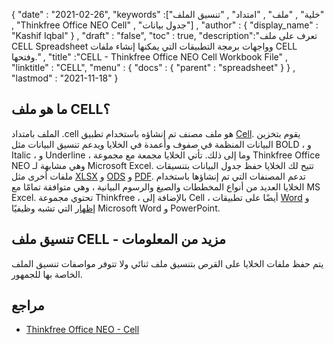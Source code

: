 {
  "date" : "2021-02-26",
  "keywords" :["خلية" , "ملف" , "امتداد" , "تنسيق الملف" , "Thinkfree Office NEO Cell" , "جدول بيانات"] ,
  "author" : {
    "display_name" : "Kashif Iqbal"
} ,
  "draft" : "false",
  "toc" : true,
  "description":"تعرف على ملف CELL Spreadsheet وواجهات برمجة التطبيقات التي يمكنها إنشاء ملفات CELL وفتحها." ,
  "title" :"CELL - Thinkfree Office NEO Cell Workbook File" ,
  "linktitle" : "CELL",
  "menu" : {
    "docs" : {
      "parent" : "spreadsheet"
}
} ,
  "lastmod" : "2021-11-18"
}

## ما هو ملف CELL؟

الملف بامتداد .cell هو ملف مصنف تم إنشاؤه باستخدام تطبيق [Cell](https://office.hancom.com/product/desktop/cell/). يقوم بتخزين البيانات المنظمة في صفوف وأعمدة في الخلايا ويدعم تنسيق البيانات مثل BOLD ، و Italic ، و Underline ، وما إلى ذلك. تأتي الخلايا مجمعة مع مجموعة Thinkfree Office NEO وهي مشابهة لـ Microsoft Excel. تتيح لك الخلايا حفظ جدول البيانات بتنسيقات ملفات أخرى مثل [XLSX](/ar/spreadsheet/xlsx/) و [ODS](/ar/spreadsheet/ods/) و [PDF](/ar/pdf/). تدعم المصنفات التي تم إنشاؤها باستخدام الخلايا العديد من أنواع المخططات والصيغ والرسوم البيانية ، وهي متوافقة تمامًا مع MS Excel. تحتوي مجموعة Thinkfree ، بالإضافة إلى Cell ، أيضًا على تطبيقات [Word](https://office.hancom.com/office2020/word/) و [إظهار](https://office.hancom.com/office2020/show/) التي تشبه وظيفيًا Microsoft Word و PowerPoint.

## تنسيق ملف CELL - مزيد من المعلومات

يتم حفظ ملفات الخلايا على القرص بتنسيق ملف ثنائي ولا تتوفر مواصفات تنسيق الملف الخاصة بها للجمهور.

## مراجع ##

* [Thinkfree Office NEO - Cell](https://office.hancom.com/product/desktop/cell/)

